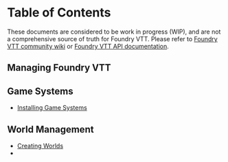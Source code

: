 # Table of Contents

These documents are considered to be work in progress (WIP), and are not a comprehensive source of truth for Foundry VTT. Please refer to [Foundry VTT community wiki](https://foundryvtt.wiki/en/home) or [Foundry VTT API documentation](https://foundryvtt.com/api/). 

## Managing Foundry VTT

## Game Systems
* [Installing Game Systems](./game-systems/installing-game-systems.md)

## World Management
* [Creating Worlds](./world-management/create-a-world.md)
* 